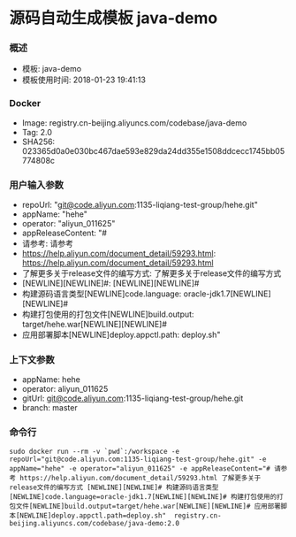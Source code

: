 # 源码自动生成模板 java-demo

### 概述

* 模板: java-demo
* 模板使用时间: 2018-01-23 19:41:13

### Docker
* Image: registry.cn-beijing.aliyuncs.com/codebase/java-demo
* Tag: 2.0
* SHA256: 023365d0a0e030bc467dae593e829da24dd355e1508ddcecc1745bb05774808c

### 用户输入参数
* repoUrl: "git@code.aliyun.com:1135-liqiang-test-group/hehe.git" 
* appName: "hehe" 
* operator: "aliyun_011625" 
* appReleaseContent: "# 
* 请参考: 请参考 
* https://help.aliyun.com/document_detail/59293.html: https://help.aliyun.com/document_detail/59293.html 
* 了解更多关于release文件的编写方式: 了解更多关于release文件的编写方式 
* [NEWLINE][NEWLINE]#: [NEWLINE][NEWLINE]# 
* 构建源码语言类型[NEWLINE]code.language: oracle-jdk1.7[NEWLINE][NEWLINE]# 
* 构建打包使用的打包文件[NEWLINE]build.output: target/hehe.war[NEWLINE][NEWLINE]# 
* 应用部署脚本[NEWLINE]deploy.appctl.path: deploy.sh" 

### 上下文参数
* appName: hehe
* operator: aliyun_011625
* gitUrl: git@code.aliyun.com:1135-liqiang-test-group/hehe.git
* branch: master


### 命令行
	sudo docker run --rm -v `pwd`:/workspace -e repoUrl="git@code.aliyun.com:1135-liqiang-test-group/hehe.git" -e appName="hehe" -e operator="aliyun_011625" -e appReleaseContent="# 请参考 https://help.aliyun.com/document_detail/59293.html 了解更多关于release文件的编写方式 [NEWLINE][NEWLINE]# 构建源码语言类型[NEWLINE]code.language=oracle-jdk1.7[NEWLINE][NEWLINE]# 构建打包使用的打包文件[NEWLINE]build.output=target/hehe.war[NEWLINE][NEWLINE]# 应用部署脚本[NEWLINE]deploy.appctl.path=deploy.sh"  registry.cn-beijing.aliyuncs.com/codebase/java-demo:2.0

